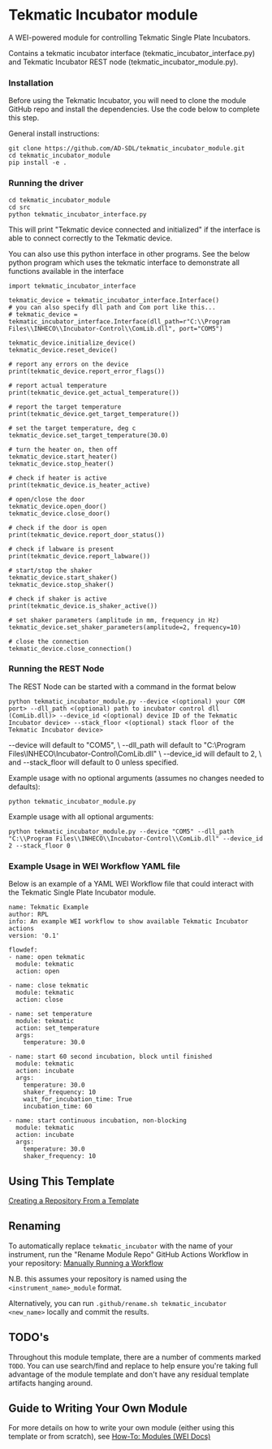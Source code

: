 # Tekmatic Incubator module

A WEI-powered module for controlling Tekmatic Single Plate Incubators.

Contains a tekmatic incubator interface (tekmatic_incubator_interface.py) and Tekmatic Incubator REST node (tekmatic_incubator_module.py).

### Installation

Before using the Tekmatic Incubator, you will need to clone the module GitHub repo and install the dependencies. Use the code below to complete this step. 

General install instructions: 

    git clone https://github.com/AD-SDL/tekmatic_incubator_module.git
    cd tekmatic_incubator_module 
    pip install -e .

### Running the driver

    cd tekmatic_incubator_module
    cd src
    python tekmatic_incubator_interface.py

This will print "Tekmatic device connected and initialized" if the interface is able to connect correctly to the Tekmatic device.

You can also use this python interface in other programs. See the below python program which uses the tekmatic interface to demonstrate all functions available in the interface

    import tekmatic_incubator_interface

    tekmatic_device = tekmatic_incubator_interface.Interface()
    # you can also specify dll path and Com port like this...
    # tekmatic_device = tekmatic_incubator_interface.Interface(dll_path=r"C:\\Program Files\\INHECO\\Incubator-Control\\ComLib.dll", port="COM5")

    tekmatic_device.initialize_device()
    tekmatic_device.reset_device()

    # report any errors on the device
    print(tekmatic_device.report_error_flags())

    # report actual temperature
    print(tekmatic_device.get_actual_temperature())

    # report the target temperature
    print(tekmatic_device.get_target_temperature())

    # set the target temperature, deg c
    tekmatic_device.set_target_temperature(30.0)

    # turn the heater on, then off
    tekmatic_device.start_heater()
    tekmatic_device.stop_heater()

    # check if heater is active
    print(tekmatic_device.is_heater_active)

    # open/close the door 
    tekmatic_device.open_door()
    tekmatic_device.close_door()

    # check if the door is open
    print(tekmatic_device.report_door_status())

    # check if labware is present
    print(tekmatic_device.report_labware())

    # start/stop the shaker
    tekmatic_device.start_shaker()
    tekmatic_device.stop_shaker()

    # check if shaker is active
    print(tekmatic_device.is_shaker_active())

    # set shaker parameters (amplitude in mm, frequency in Hz)
    tekmatic_device.set_shaker_parameters(amplitude=2, frequency=10)

    # close the connection
    tekmatic_device.close_connection()


### Running the REST Node

The REST Node can be started with a command in the format below

    python tekmatic_incubator_module.py --device <(optional) your COM port> --dll_path <(optional) path to incubator control dll (ComLib.dll)> --device_id <(optional) device ID of the Tekmatic Incubator device> --stack_floor <(optional) stack floor of the Tekmatic Incubator device>

--device will default to "COM5", \ --dll_path will default to "C:\\Program Files\\INHECO\\Incubator-Control\\ComLib.dll" \ --device_id will default to 2, \ and 
--stack_floor will default to 0 unless specified. 

Example usage with no optional arguments (assumes no changes needed to defaults): 

    python tekmatic_incubator_module.py


Example usage with all optional arguments: 

    python tekmatic_incubator_module.py --device "COM5" --dll_path "C:\\Program Files\\INHECO\\Incubator-Control\\ComLib.dll" --device_id 2 --stack_floor 0


### Example Usage in WEI Workflow YAML file

Below is an example of a YAML WEI Workflow file that could interact with the Tekmatic Single Plate Incubator module. 

    name: Tekmatic Example
    author: RPL 
    info: An example WEI workflow to show available Tekmatic Incubator actions
    version: '0.1'

    flowdef:
    - name: open tekmatic
      module: tekmatic
      action: open

    - name: close tekmatic
      module: tekmatic
      action: close

    - name: set temperature
      module: tekmatic
      action: set_temperature
      args:
        temperature: 30.0

    - name: start 60 second incubation, block until finished
      module: tekmatic
      action: incubate
      args: 
        temperature: 30.0
        shaker_frequency: 10
        wait_for_incubation_time: True
        incubation_time: 60

    - name: start continuous incubation, non-blocking
      module: tekmatic
      action: incubate
      args: 
        temperature: 30.0
        shaker_frequency: 10


        
        









## Using This Template

[Creating a Repository From a Template](https://docs.github.com/en/repositories/creating-and-managing-repositories/creating-a-repository-from-a-template)


## Renaming

To automatically replace `tekmatic_incubator` with the name of your instrument, run the "Rename Module Repo" GitHub Actions Workflow in your repository: [Manually Running a Workflow](https://docs.github.com/en/actions/managing-workflow-runs-and-deployments/managing-workflow-runs/manually-running-a-workflow)

N.B. this assumes your repository is named using the `<instrument_name>_module` format.

Alternatively, you can run `.github/rename.sh tekmatic_incubator <new_name>` locally and commit the results.

## TODO's

Throughout this module template, there are a number of comments marked `TODO`. You can use search/find and replace to help ensure you're taking full advantage of the module template and don't have any residual template artifacts hanging around.

## Guide to Writing Your Own Module

For more details on how to write your own module (either using this template or from scratch), see [How-To: Modules (WEI Docs)](https://rpl-wei.readthedocs.io/en/latest/pages/how-to/module.html)
